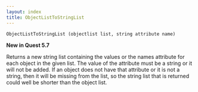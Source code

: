 ```yaml
---
layout: index
title: ObjectListToStringList
---
```


    ObjectListToStringList (objectlist list, string attribute name)

**New in Quest 5.7**    

Returns a new string list containing the values or the names attribute for each object in the given list. The value of the attribute must be a string or it will not be added. If an object does not have that attribute or it is not a string, then it will be missing from the list, so the string list that is returned could well be shorter than the object list.